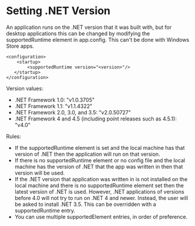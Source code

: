 # Setting .NET Version

An application runs on the .NET version that it was built with, but for desktop applications this can be changed by modifying the supportedRuntime element in app.config. This can't be done with Windows Store apps.

    <configuration>   
    	<startup>     
    		<supportedRuntime version="<version>"/>
       </startup> 
    </configuration>

Version values:
  * .NET Framework 1.0: "v1.0.3705"
  * .NET Framework 1.1: "v1.1.4322"
  * .NET Framework 2.0, 3.0, and 3.5: "v2.0.50727"
  * .NET Framework 4 and 4.5 (including point releases such as 4.5.1): "v4.0"

Rules:

  * If the supportedRuntime element is set and the local machine has that version of .NET then the application will run on that version.
  * If there is no supportedRuntime element or no config file and the local machine has the version of .NET that the app was written in then that version will be used.
  * If the .NET version that application was written in is not installed on the local machine and there is no supportedRuntime element set then the latest version of .NET is used. However, .NET applications of versions before 4.0 will not try to run on .NET 4 and newer. Instead, the user will be asked to install .NET 3.5. This can be overridden with a supportedRuntime entry.
  * You can use multiple supportedElement entries, in order of preference.
<!--stackedit_data:
eyJoaXN0b3J5IjpbLTE5MTc4MDQyMDFdfQ==
-->